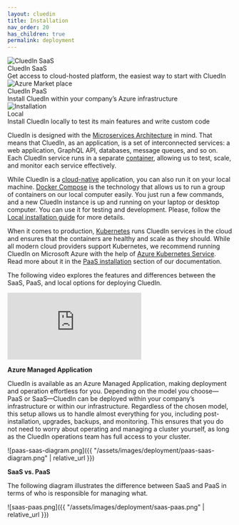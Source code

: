 ```yaml
---
layout: cluedin
title: Installation
nav_order: 20
has_children: true
permalink: deployment
---
```


<div class="card-line">
  <div class="card" href="/deployment/saas">
    <div class="icon"><img src='{{ "/assets/icons/Saas-purple-icon.svg"" | relative_url }}' alt="CluedIn SaaS"/></div>
    <div class="title">CluedIn SaaS</div>
    <div class="content">Get access to cloud-hosted platform, the easiest way to start with CluedIn</div>
  </div>
   <div class="card" href="/deployment/azure-marketplace">
    <div class="icon"><img src='{{ "/assets/icons/PaaS-blue-icon.svg"" | relative_url }}' alt="Azure Market place"/></div>
    <div class="title">CluedIn PaaS</div>
    <div class="content">Install CluedIn within your company’s Azure infrastructure</div>
  </div> 
  <div class="card" href="deployment/local">
    <div class="icon"><img src='{{ "/assets/icons/Local-icon-orange.svg"" | relative_url }}' alt="Installation"/></div>
    <div class="title">Local</div>
    <div class="content">Install CluedIn locally to test its main features and write custom code</div>
  </div>
</div>

CluedIn is designed with the [Microservices Architecture](https://microservices.io/index.html) in mind. That means that CluedIn, as an application, is a set of interconnected services: a web application, GraphQL API, databases, message queues, and so on. Each CluedIn service runs in a separate [container](https://www.docker.com/get-started), allowing us to test, scale, and monitor each service effectively.

While CluedIn is a [cloud-native](https://docs.microsoft.com/en-us/dotnet/architecture/cloud-native/definition) application, you can also run it on your local machine. [Docker Compose](https://docs.docker.com/compose/) is the technology that allows us to run a group of containers on our local computer easily. You just run a few commands, and a new CluedIn instance is up and running on your laptop or desktop computer. You can use it for testing and development. Please, follow the [Local installation guide](/deployment/local/step-2) for more details.

When it comes to production, [Kubernetes](https://kubernetes.io/) runs CluedIn services in the cloud and ensures that the containers are healthy and scale as they should. While all modern cloud providers support Kubernetes, we recommend running CluedIn on Microsoft Azure with the help of [Azure Kubernetes Service](https://azure.microsoft.com/en-us/services/kubernetes-service/). Read more about it in the [PaaS installation](/deployment/azure-marketplace) section of our documentation.

The following video explores the features and differences between the SaaS, PaaS, and local options for deploying CluedIn.

<div class="videoFrame">
<iframe src="https://player.vimeo.com/video/928300363?badge=0&amp;autopause=0&amp;player_id=0&amp;app_id=58479" frameborder="0" allow="autoplay; fullscreen; picture-in-picture;" title="CluedIn installation options"></iframe>
</div>

**Azure Managed Application**

CluedIn is available as an Azure Managed Application, making deployment and operation effortless for you. Depending on the model you choose—PaaS or SaaS—CluedIn can be deployed within your company’s infrastructure or within our infrastructure. Regardless of the chosen model, this setup allows us to handle almost everything for you, including post-installation, upgrades, backups, and monitoring. This ensures that you do not need to worry about operating and managing a cluster yourself, as long as the CluedIn operations team has full access to your cluster.

![paas-saas-diagram.png]({{ "/assets/images/deployment/paas-saas-diagram.png" | relative_url }})

**SaaS vs. PaaS**

The following diagram illustrates the difference between SaaS and PaaS in terms of who is responsible for managing what.

![saas-paas.png]({{ "/assets/images/deployment/saas-paas.png" | relative_url }})
